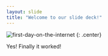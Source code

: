 ```yaml
---
layout: slide
title: "Welcome to our slide deck!"
---
```


![first-day-on-the-internet](https://cloud.githubusercontent.com/assets/16547949/25400874/eca2ebce-29c1-11e7-969d-de87b82a7061.jpg)
{: .center}

Yes!  Finally it worked!

